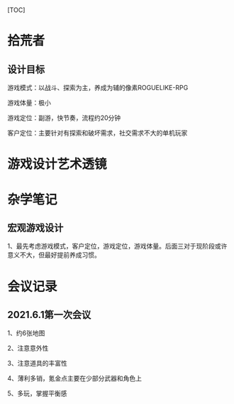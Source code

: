 # 

[TOC]

# 拾荒者

## 设计目标

游戏模式：以战斗、探索为主，养成为辅的像素ROGUELIKE-RPG

游戏体量：极小

游戏定位：副游，快节奏，流程约20分钟

客户定位：主要针对有探索和破坏需求，社交需求不大的单机玩家



# 游戏设计艺术透镜

# 杂学笔记

## 宏观游戏设计

1、最先考虑游戏模式，客户定位，游戏定位，游戏体量。后面三对于现阶段或许意义不大，但最好提前养成习惯。

# 会议记录

## 2021.6.1第一次会议

1、约6张地图

2、注意意外性

3、注意道具的丰富性

4、薄利多销，氪金点主要在少部分武器和角色上

5、多玩，掌握平衡感